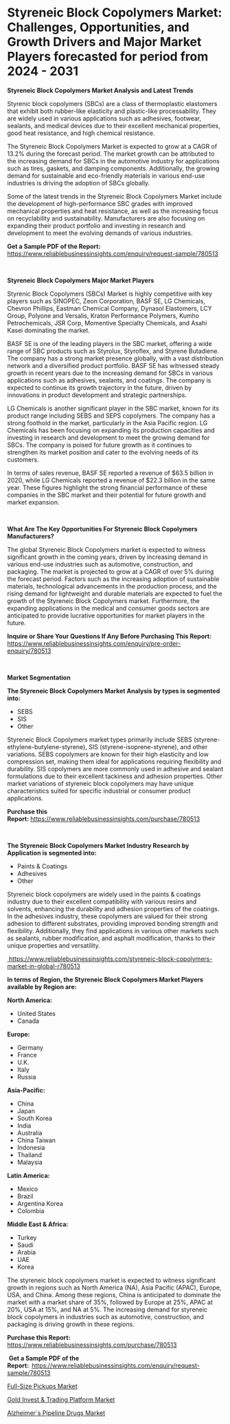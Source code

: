 <p><h1>Styreneic Block Copolymers Market: Challenges, Opportunities, and Growth Drivers and Major Market Players forecasted for period from 2024 - 2031</h1></p><p><strong>Styreneic Block Copolymers Market Analysis and Latest Trends</strong></p>
<p><p>Styrenic block copolymers (SBCs) are a class of thermoplastic elastomers that exhibit both rubber-like elasticity and plastic-like processability. They are widely used in various applications such as adhesives, footwear, sealants, and medical devices due to their excellent mechanical properties, good heat resistance, and high chemical resistance.</p><p>The Styreneic Block Copolymers Market is expected to grow at a CAGR of 13.2% during the forecast period. The market growth can be attributed to the increasing demand for SBCs in the automotive industry for applications such as tires, gaskets, and damping components. Additionally, the growing demand for sustainable and eco-friendly materials in various end-use industries is driving the adoption of SBCs globally.</p><p>Some of the latest trends in the Styreneic Block Copolymers Market include the development of high-performance SBC grades with improved mechanical properties and heat resistance, as well as the increasing focus on recyclability and sustainability. Manufacturers are also focusing on expanding their product portfolio and investing in research and development to meet the evolving demands of various industries.</p></p>
<p><strong>Get a Sample PDF of the Report:&nbsp;</strong> <a href="https://www.reliablebusinessinsights.com/enquiry/request-sample/780513">https://www.reliablebusinessinsights.com/enquiry/request-sample/780513</a></p>
<p>&nbsp;</p>
<p><strong>Styreneic Block Copolymers Major Market Players</strong></p>
<p><p>Styrenic Block Copolymers (SBCs) Market is highly competitive with key players such as SINOPEC, Zeon Corporation, BASF SE, LG Chemicals, Chevron Phillips, Eastman Chemical Company, Dynasol Elastomers, LCY Group, Polyone and Versalis, Kraton Performance Polymers, Kumho Petrochemicals, JSR Corp, Momentive Specialty Chemicals, and Asahi Kasei dominating the market.</p><p>BASF SE is one of the leading players in the SBC market, offering a wide range of SBC products such as Styrolux, Styroflex, and Styrene Butadiene. The company has a strong market presence globally, with a vast distribution network and a diversified product portfolio. BASF SE has witnessed steady growth in recent years due to the increasing demand for SBCs in various applications such as adhesives, sealants, and coatings. The company is expected to continue its growth trajectory in the future, driven by innovations in product development and strategic partnerships.</p><p>LG Chemicals is another significant player in the SBC market, known for its product range including SEBS and SEPS copolymers. The company has a strong foothold in the market, particularly in the Asia Pacific region. LG Chemicals has been focusing on expanding its production capacities and investing in research and development to meet the growing demand for SBCs. The company is poised for future growth as it continues to strengthen its market position and cater to the evolving needs of its customers.</p><p>In terms of sales revenue, BASF SE reported a revenue of $63.5 billion in 2020, while LG Chemicals reported a revenue of $22.3 billion in the same year. These figures highlight the strong financial performance of these companies in the SBC market and their potential for future growth and market expansion.</p></p>
<p>&nbsp;</p>
<p><strong>What Are The Key Opportunities For Styreneic Block Copolymers Manufacturers?</strong></p>
<p><p>The global Styreneic Block Copolymers market is expected to witness significant growth in the coming years, driven by increasing demand in various end-use industries such as automotive, construction, and packaging. The market is projected to grow at a CAGR of over 5% during the forecast period. Factors such as the increasing adoption of sustainable materials, technological advancements in the production process, and the rising demand for lightweight and durable materials are expected to fuel the growth of the Styreneic Block Copolymers market. Furthermore, the expanding applications in the medical and consumer goods sectors are anticipated to provide lucrative opportunities for market players in the future.</p></p>
<p><strong>Inquire or Share Your Questions If Any Before Purchasing This Report:</strong> <a href="https://www.reliablebusinessinsights.com/enquiry/pre-order-enquiry/780513">https://www.reliablebusinessinsights.com/enquiry/pre-order-enquiry/780513</a></p>
<p>&nbsp;</p>
<p><strong>Market Segmentation</strong></p>
<p><strong>The Styreneic Block Copolymers Market Analysis by types is segmented into:</strong></p>
<p><ul><li>SEBS</li><li>SIS</li><li>Other</li></ul></p>
<p><p>Styreneic Block Copolymers market types primarily include SEBS (styrene-ethylene-butylene-styrene), SIS (styrene-isoprene-styrene), and other variations. SEBS copolymers are known for their high elasticity and low compression set, making them ideal for applications requiring flexibility and durability. SIS copolymers are more commonly used in adhesive and sealant formulations due to their excellent tackiness and adhesion properties. Other market variations of styreneic block copolymers may have unique characteristics suited for specific industrial or consumer product applications.</p></p>
<p><strong>Purchase this Report:&nbsp;</strong><a href="https://www.reliablebusinessinsights.com/purchase/780513">https://www.reliablebusinessinsights.com/purchase/780513</a></p>
<p>&nbsp;</p>
<p><strong>The Styreneic Block Copolymers Market Industry Research by Application is segmented into:</strong></p>
<p><ul><li>Paints & Coatings</li><li>Adhesives</li><li>Other</li></ul></p>
<p><p>Styreneic block copolymers are widely used in the paints & coatings industry due to their excellent compatibility with various resins and solvents, enhancing the durability and adhesion properties of the coatings. In the adhesives industry, these copolymers are valued for their strong adhesion to different substrates, providing improved bonding strength and flexibility. Additionally, they find applications in various other markets such as sealants, rubber modification, and asphalt modification, thanks to their unique properties and versatility.</p></p>
<p><a href="https://www.reliablebusinessinsights.com/styreneic-block-copolymers-market-in-global-r780513">&nbsp;https://www.reliablebusinessinsights.com/styreneic-block-copolymers-market-in-global-r780513</a></p>
<p><strong>In terms of Region, the Styreneic Block Copolymers Market Players available by Region are:</strong></p>
<p>
    <p> <strong> North America: </strong>
        <ul>
            <li>United States</li>
            <li>Canada</li>
        </ul>
        </p> 
    <p> <strong> Europe: </strong>
        <ul>
            <li>Germany</li>
            <li>France</li>
            <li>U.K.</li>
            <li>Italy</li>
            <li>Russia</li>
        </ul>
        </p> 
    <p> <strong> Asia-Pacific: </strong>
        <ul>
            <li>China</li>
            <li>Japan</li>
            <li>South Korea</li>
            <li>India</li>
            <li>Australia</li>
            <li>China Taiwan</li>
            <li>Indonesia</li>
            <li>Thailand</li>
            <li>Malaysia</li>
        </ul>
        </p> 
    <p> <strong> Latin America: </strong>
        <ul>
            <li>Mexico</li>
            <li>Brazil</li>
            <li>Argentina Korea</li>
            <li>Colombia</li>
        </ul>
        </p> 
    <p> <strong> Middle East & Africa: </strong>
        <ul>
            <li>Turkey</li>
            <li>Saudi</li>
            <li>Arabia</li>
            <li>UAE</li>
            <li>Korea</li>
        </ul>
    </p>
    </p>
<p><p>The styreneic block copolymers market is expected to witness significant growth in regions such as North America (NA), Asia Pacific (APAC), Europe, USA, and China. Among these regions, China is anticipated to dominate the market with a market share of 35%, followed by Europe at 25%, APAC at 20%, USA at 15%, and NA at 5%. The increasing demand for styreneic block copolymers in industries such as automotive, construction, and packaging is driving growth in these regions.</p></p>
<p><strong>Purchase this Report: </strong><a href="https://www.reliablebusinessinsights.com/purchase/780513">https://www.reliablebusinessinsights.com/purchase/780513</a></p>
<p>&nbsp;<strong>Get a Sample PDF of the Report:&nbsp;&nbsp;</strong><a href="https://www.reliablebusinessinsights.com/enquiry/request-sample/780513">https://www.reliablebusinessinsights.com/enquiry/request-sample/780513</a></p>
<p><strong></strong></p>
<p><p><a href="https://medium.com/@tedbrakus/full-size-pickups-market-industry-trends-and-forecast-for-period-from-2024-to-2031-3335ca53379b">Full-Size Pickups Market</a></p><p><a href="https://medium.com/@daveblock12/gold-invest-trading-platform-market-outlook-and-forecast-from-2024-to-2031-63ee54678ed0">Gold Invest & Trading Platform Market</a></p><p><a href="https://medium.com/@eliasman59/alzheimer-s-pipeline-drugs-market-trends-focusing-on-alzheimer-s-pipeline-drugs-market-insight-and-562d990533d7">Alzheimer`s Pipeline Drugs Market</a></p></p>